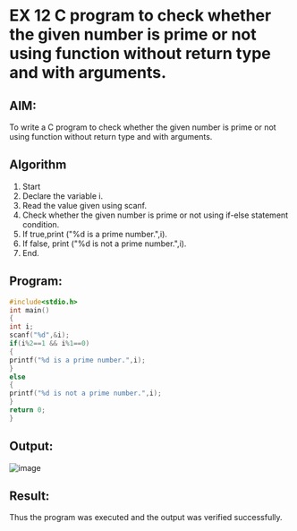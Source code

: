 # EX 12 C program to check whether the given number is prime or not using function without return type and with arguments.
## AIM:
To write a C program to check whether the given number is prime or not using function without return type and with arguments.

## Algorithm
1. Start
2. Declare the variable i.
3. Read the value given using scanf.
4. Check whether the given number is prime or not using if-else statement condition.
5. If true,print ("%d is a prime number.",i).
6. If false, print ("%d is not a prime number.",i).
7. End.   

## Program:
```c
#include<stdio.h> 
int main()
{
int i; 
scanf("%d",&i);
if(i%2==1 && i%1==0)
{
printf("%d is a prime number.",i);
}
else
{
printf("%d is not a prime number.",i);
}
return 0;
}

```

## Output:
![image](https://github.com/user-attachments/assets/b55b7bbc-69ac-4dcd-989c-426f6476ca48)




## Result:
Thus the program was executed and the output was verified successfully.
